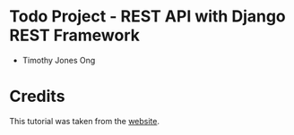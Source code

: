 # Todo Project - REST API with Django REST Framework

* Timothy Jones Ong

# Credits

This tutorial was taken from the [website](https://blog.logrocket.com/django-rest-framework-create-api/).